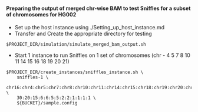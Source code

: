 #### Preparing the output of merged chr-wise BAM to test Sniffles for a subset of chromosomes for HG002
* Set up the host instance using ./Setting_up_host_instance.md
* Transfer and Create the appropriate directory for testing
```
$PROJECT_DIR/simulation/simulate_merged_bam_output.sh
```
* Start 1 instance to run Sniffles on 1 set of chromosomes (chr - 4 5 7 8 10 11 14 15 16 18 19 20 21)
```
$PROJECT_DIR/create_instances/sniffles_instance.sh \
	sniffles-1 \
	chr16:chr4:chr5:chr7:chr8:chr10:chr11:chr14:chr15:chr18:chr19:chr20:chr21 \
	30:20:15:6:6:5:5:2:2:1:1:1:1 \
	${BUCKET}/sample.config
```
